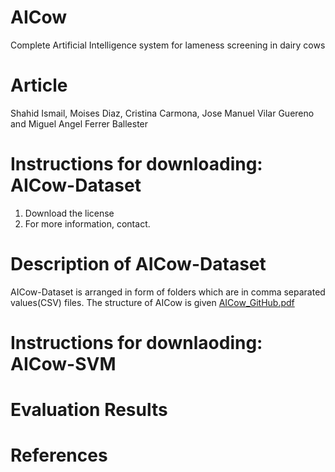 # AICow
Complete Artificial Intelligence system for lameness screening in dairy cows
# Article
Shahid Ismail, Moises Diaz, Cristina Carmona, Jose Manuel Vilar Guereno and Miguel Angel Ferrer Ballester
# Instructions for downloading: AICow-Dataset
1. Download the license
2. For more information, contact.
# Description of AICow-Dataset
AICow-Dataset is arranged in form of folders which are in comma separated values(CSV) files. The structure of AICow is given
[AICow_GitHub.pdf](https://github.com/Shahid-Ismail/Test/files/10330168/AICow_GitHub.pdf)
# Instructions for downlaoding: AICow-SVM

# Evaluation Results
# References
